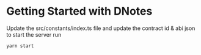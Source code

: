 # Getting Started with DNotes

Update the src/constants/index.ts file and update the contract id & abi json
to start the server run

```shell
yarn start
```
